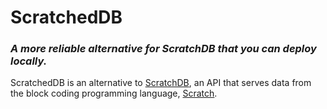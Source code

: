 # ScratchedDB
### *A more reliable alternative for ScratchDB that you can deploy locally.*

ScratchedDB is an alternative to [ScratchDB](https://scratchdb.lefty.one/), an API that serves data from the block coding programming language, [Scratch](https://scratch.mit.edu/).
